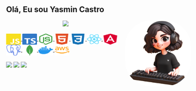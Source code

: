 ## Olá, Eu sou Yasmin Castro

<div align="center"">
  <a href="https://github.com/YasminCastro">
   <img height="180em" src="https://github-readme-stats.vercel.app/api/top-langs/?username=YasminCastro&layout=compact&langs_count=6&theme=dark"/>
    <img align="right" alt="Yas-pic" height="180em" style="border-radius:70px;" src="./images/profile.png">
</div>

<div style="display: inline_block"><br>
  <img align="center" alt="JavaScript" height="30" width="40" src="./images/javascript.svg">
  <img align="center" alt="TypeScript" height="30" width="40" src="./images/typescript.svg">
  <img align="center" alt="NodeJS" height="30" width="40" src="./images/node.svg">
  <img align="center" alt="HTML5" height="30" width="40" src="./images/html.svg">
  <img align="center" alt="CSS3" height="30" width="40" src="./images/css3.svg">  
  <img align="center" alt="ReactJs" height="30" width="40" src="./images/react.svg">
  <img align="center" alt="AngularJs" height="30" width="40" src="./images/angular.svg">
  <img align="center" alt="PostgreSQL" height="30" width="40" src="./images/postgresql.svg">
  <img align="center" alt="MongoDB" height="30" width="40" src="./images/mongodb.svg">
  <img align="center" alt="Docker" height="30" width="40" src="./images/docker.svg">
  <img align="center" alt="AWS" height="30" width="40" src="./images/aws.svg">
  
 
</div>

<div> 
<br>
  <a href="https://www.yascastro.com.br" target="_blank"><img src="https://img.shields.io/badge/Yas%20Castro-%23E4405F?style=for-the-badge&logo=styled-components&logoColor=white" target="_blank"></a> 
  <a href = "mailto:yasminsdcastro@gmail.com"><img src="https://img.shields.io/badge/-Gmail-%23333?style=for-the-badge&logo=gmail&logoColor=white" target="_blank"><a>
  <a href="https://www.linkedin.com/in/yasmin-castro-b579451b8" target="_blank"><img src="https://img.shields.io/badge/-LinkedIn-%230077B5?style=for-the-badge&logo=linkedin&logoColor=white" target="_blank"></a> 
</div>
